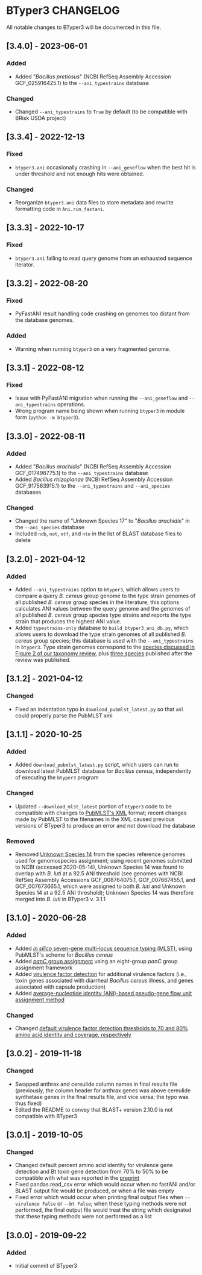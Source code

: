 # BTyper3 CHANGELOG

All notable changes to BTyper3 will be documented in this file.
## [3.4.0] - 2023-06-01
### Added
- Added "*Bacillus pretiosus*" (NCBI RefSeq Assembly Accession GCF_025916425.1) to the `--ani_typestrains` database
### Changed
- Changed `--ani_typestrains` to `True` by default (to be compatible with BRisk USDA project)

## [3.3.4] - 2022-12-13
### Fixed
- `btyper3.ani` occasionally crashing in `--ani_geneflow` when the best hit is under threshold and not enough hits were obtained.
### Changed
- Reorganize `btyper3.ani` data files to store metadata and rewrite formatting code in `Ani.run_fastani`.

## [3.3.3] - 2022-10-17
### Fixed
- `btyper3.ani` failing to read query genome from an exhausted sequence iterator.

## [3.3.2] - 2022-08-20
### Fixed
- PyFastANI result handling code crashing on genomes too distant from the database genomes.
### Added
- Warning when running `btyper3` on a very fragmented genome.

## [3.3.1] - 2022-08-12
### Fixed
- Issue with PyFastANI migration when running the `--ani_geneflow` and `--ani_typestrains` operations.
- Wrong program name being shown when running `btyper3` in module form (`python -m btyper3`).

## [3.3.0] - 2022-08-11
### Added
- Added "*Bacillus arachidis*" (NCBI RefSeq Assembly Accession GCF_017498775.1) to the `--ani_typestrains` database
- Added *Bacillus rhizoplanae* (NCBI RefSeq Assembly Accession GCF_917563915.1) to the `--ani_typestrains` and `--ani_species` databases
### Changed
- Changed the name of "Unknown Species 17" to "*Bacillus arachidis*" in the `--ani_species` database
- Included `ndb`, `not`, `ntf`, and `nto` in the list of BLAST database files to delete

## [3.2.0] - 2021-04-12
### Added
- Added `--ani_typestrains` option to `btyper3`, which allows users to compare a query *B. cereus* group genome to the type strain genomes of all published *B. cereus* group species in the literature; this options calculates ANI values between the query genome and the genomes of all published *B. cereus* group species type strains and reports the type strain that produces the highest ANI value.
- Added `typestrains-only` database to `build_btyper3_ani_db.py`, which allows users to download the type strain genomes of all published *B. cereus* group species; this database is used with the `--ani_typestrains` in `btyper3`. Type strain genomes correspond to the <a href="https://www.tandfonline.com/doi/full/10.1080/10408398.2021.1916735">species discussed in Figure 2 of our taxonomy review</a>, plus <a href="https://pubmed.ncbi.nlm.nih.gov/34494947/">three species</a> published after the review was published.

## [3.1.2] - 2021-04-12
### Changed
- Fixed an indentation typo in `download_pubmlst_latest.py` so that `xml` could properly parse the PubMLST xml

## [3.1.1] - 2020-10-25
### Added
- Added `download_pubmlst_latest.py` script, which users can run to download latest PubMLST database for *Bacillus cereus*, independently of executing the `btyper3` program

### Changed
- Updated `--download_mlst_latest` portion of `btyper3` code to be compatible with changes to <a href="https://pubmlst.org/data/dbases.xml">PubMLST's XML</a> format; recent changes made by PubMLST to the filenames in the XML caused previous versions of BTyper3 to produce an error and not download the database

### Removed
- Removed <a href="https://mbio.asm.org/content/11/1/e00034-20">Unknown Species 14</a> from the species reference genomes used for genomospecies assignment; using recent genomes submitted to NCBI (accessed 2020-05-14), Unknown Species 14 was found to overlap with *B. luti* at a 92.5 ANI threshold (see genomes with NCBI RefSeq Assembly Accessions GCF_008764075.1, GCF_007667455.1, and GCF_007673665.1, which were assigned to both *B. luti* and Unknown Species 14 at a 92.5 ANI threshold); Unknown Species 14 was therefore merged into *B. luti* in BTyper3 v. 3.1.1

## [3.1.0] - 2020-06-28
### Added
- Added <a href="https://www.frontiersin.org/articles/10.3389/fmicb.2020.580691/full">*in silico* seven-gene multi-locus sequence typing (MLST)</a>, using PubMLST's scheme for *Bacillus cereus*
- Added <a href="https://www.frontiersin.org/articles/10.3389/fmicb.2020.580691/full">*panC* group assignment</a> using an eight-group *panC* group assignment framework
- Added <a href="https://www.frontiersin.org/articles/10.3389/fmicb.2020.580691/full">virulence factor detection</a> for additional virulence factors (i.e., toxin genes associated with diarrheal *Bacillus cereus* illness, and genes associated with capsule production)
- Added <a href="https://www.frontiersin.org/articles/10.3389/fmicb.2020.580691/full">average-nucleotide identity (ANI)-based pseudo-gene flow unit assignment method</a>

### Changed
- Changed <a href="https://www.frontiersin.org/articles/10.3389/fmicb.2020.580691/full">default virulence factor detection thresholds to 70 and 80% amino acid identity and coverage, respectively</a>

## [3.0.2] - 2019-11-18
### Changed
- Swapped anthrax and cereulide column names in final results file (previously, the column header for anthrax genes was above cereulide synthetase genes in the final results file, and vice versa; the typo was thus fixed)
- Edited the README to convey that BLAST+ version 2.10.0 is not compatible with BTyper3

## [3.0.1] - 2019-10-05
### Changed
- Changed default percent amino acid identity for virulence gene detection and Bt toxin gene detection from 70% to 50% to be compatible with what was reported in the <a href="https://www.biorxiv.org/content/10.1101/779199v1">preprint</a>
- Fixed pandas.read_csv error which would occur when no fastANI and/or BLAST output file would be produced, or when a file was empty
- Fixed error which would occur when printing final output files when ```--virulence False``` or ```--bt False```; when these typing methods were not performed, the final output file would treat the string which designated that these typing methods were not performed as a list

## [3.0.0] - 2019-09-22
### Added
- Initial commit of BTyper3
